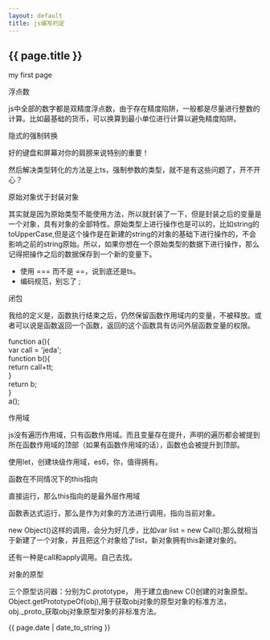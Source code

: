 ```yaml
---
layout: default
title: js编写约定
---
```


<h2>{{ page.title }}</h2>
<p>my first page</p>
<p class="siamess-left">浮点数</p>
<p>js中全部的数字都是双精度浮点数，由于存在精度陷阱，一般都是尽量进行整数的计算。比如最基础的货币，可以换算到最小单位进行计算以避免精度陷阱。</p>
<p class="siamess-left">隐式的强制转换</p>
<p>好的键盘和屏幕对你的肩膀来说特别的重要！</p>
<p>然后解决类型转化的方法是上ts，强制参数的类型，就不是有这些问题了，开不开心？</p>
<p class="siamess-left">原始对象优于封装对象</p>
<p>其实就是因为原始类型不能使用方法，所以就封装了一下，但是封装之后的变量是一个对象，具有对象的全部特性。原始类型上进行操作也是可以的，比如string的toUpperCase,但是这个操作是在新建的string的对象的基础下进行操作的，不会影响之前的string原始。所以，如果你想在一个原始类型的数据下进行操作，那么记得把操作之后的数据保存到一个新的变量下。</p>
<ul>
	<li>使用 === 而不是 ==，说到底还是ts。</li>
	<li>编码规范，别忘了 ;</li>
</ul>
<p class="siamess-left">闭包</p>
<p>我给的定义是，函数执行结束之后，仍然保留函数作用域内的变量，不被释放。或者可以说是函数返回一个函数，返回的这个函数具有访问外层函数变量的权限。</p>
function a(){                    <br>
	var call = 'jeda';           <br>
	function b(){                <br>
		return call+tt;          <br>
	}                            <br>
	return b;                    <br>
}                                <br>
a();                             <br>
<p class="siamess-left">作用域</p>
<p>js没有遍历作用域，只有函数作用域。而且变量存在提升，声明的遍历都会被提到所在函数作用域的顶部（如果有函数作用域的话），函数也会被提升到顶部。</p>
<p>使用let，创建块级作用域，es6，你，值得拥有。</p>
<p class="siamess-left">函数在不同情况下的this指向</p>
<p>直接运行，那么this指向的是最外层作用域</p>
<p>函数表达式运行，那么是作为对象的方法进行调用，指向当前对象。</p>
<p>new Object()这样的调用，会分为好几步，比如var list = new Call();那么就相当于新建了一个对象，并且把这个对象给了list，新对象拥有this新建对象的。</p>
<p>还有一种是call和apply调用。自己去找。</p>
<p class="siamess-left">对象的原型</p>
<p>三个原型访问器：分别为C.prototype， 用于建立由new C()创建的对象原型。Object.getPrototypeOf(obj),用于获取obj对象的原型对象的标准方法，obj._proto_获取obj对象原型对象的非标准方法。</p>




















<p>{{ page.date | date_to_string }}</p>